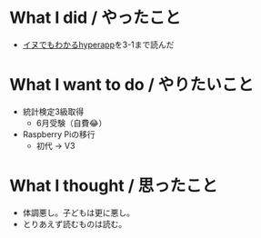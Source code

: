 # What I did / やったこと
- [イヌでもわかるhyperapp](https://techbookfest.org/event/tbf04/circle/12790002)を3-1まで読んだ

# What I want to do / やりたいこと
- 統計検定3級取得
  - 6月受験（自費😂）
- Raspberry Piの移行
  - 初代 → V3

# What I thought / 思ったこと
- 体調悪し。子どもは更に悪し。
- とりあえず読むものは読む。
